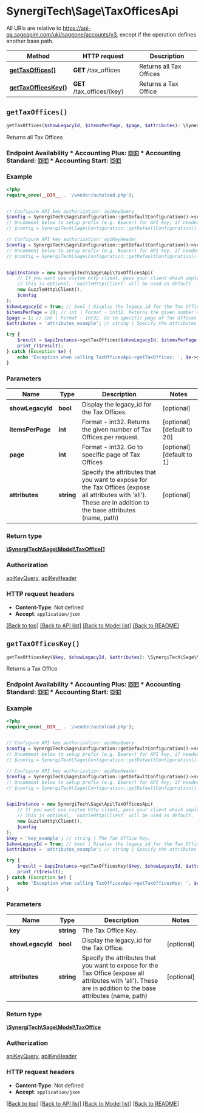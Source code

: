 # SynergiTech\Sage\TaxOfficesApi

All URIs are relative to https://api-qa.sageapim.com/uki/sageone/accounts/v3, except if the operation defines another base path.

| Method | HTTP request | Description |
| ------------- | ------------- | ------------- |
| [**getTaxOffices()**](TaxOfficesApi.md#getTaxOffices) | **GET** /tax_offices | Returns all Tax Offices |
| [**getTaxOfficesKey()**](TaxOfficesApi.md#getTaxOfficesKey) | **GET** /tax_offices/{key} | Returns a Tax Office |


## `getTaxOffices()`

```php
getTaxOffices($showLegacyId, $itemsPerPage, $page, $attributes): \SynergiTech\Sage\Model\TaxOffice[]
```

Returns all Tax Offices

### Endpoint Availability  * Accounting Plus: 🇩🇪 * Accounting Standard: 🇩🇪 * Accounting Start: 🇩🇪

### Example

```php
<?php
require_once(__DIR__ . '/vendor/autoload.php');


// Configure API key authorization: apiKeyQuery
$config = SynergiTech\Sage\Configuration::getDefaultConfiguration()->setApiKey('subscription-key', 'YOUR_API_KEY');
// Uncomment below to setup prefix (e.g. Bearer) for API key, if needed
// $config = SynergiTech\Sage\Configuration::getDefaultConfiguration()->setApiKeyPrefix('subscription-key', 'Bearer');

// Configure API key authorization: apiKeyHeader
$config = SynergiTech\Sage\Configuration::getDefaultConfiguration()->setApiKey('Ocp-Apim-Subscription-Key', 'YOUR_API_KEY');
// Uncomment below to setup prefix (e.g. Bearer) for API key, if needed
// $config = SynergiTech\Sage\Configuration::getDefaultConfiguration()->setApiKeyPrefix('Ocp-Apim-Subscription-Key', 'Bearer');


$apiInstance = new SynergiTech\Sage\Api\TaxOfficesApi(
    // If you want use custom http client, pass your client which implements `GuzzleHttp\ClientInterface`.
    // This is optional, `GuzzleHttp\Client` will be used as default.
    new GuzzleHttp\Client(),
    $config
);
$showLegacyId = True; // bool | Display the legacy_id for the Tax Offices.
$itemsPerPage = 20; // int | Format - int32. Returns the given number of Tax Offices per request.
$page = 1; // int | Format - int32. Go to specific page of Tax Offices
$attributes = 'attributes_example'; // string | Specify the attributes that you want to expose for the Tax Offices (expose all attributes with 'all'). These are in addition to the base attributes (name, path)

try {
    $result = $apiInstance->getTaxOffices($showLegacyId, $itemsPerPage, $page, $attributes);
    print_r($result);
} catch (Exception $e) {
    echo 'Exception when calling TaxOfficesApi->getTaxOffices: ', $e->getMessage(), PHP_EOL;
}
```

### Parameters

| Name | Type | Description  | Notes |
| ------------- | ------------- | ------------- | ------------- |
| **showLegacyId** | **bool**| Display the legacy_id for the Tax Offices. | [optional] |
| **itemsPerPage** | **int**| Format - int32. Returns the given number of Tax Offices per request. | [optional] [default to 20] |
| **page** | **int**| Format - int32. Go to specific page of Tax Offices | [optional] [default to 1] |
| **attributes** | **string**| Specify the attributes that you want to expose for the Tax Offices (expose all attributes with &#39;all&#39;). These are in addition to the base attributes (name, path) | [optional] |

### Return type

[**\SynergiTech\Sage\Model\TaxOffice[]**](../Model/TaxOffice.md)

### Authorization

[apiKeyQuery](../../README.md#apiKeyQuery), [apiKeyHeader](../../README.md#apiKeyHeader)

### HTTP request headers

- **Content-Type**: Not defined
- **Accept**: `application/json`

[[Back to top]](#) [[Back to API list]](../../README.md#endpoints)
[[Back to Model list]](../../README.md#models)
[[Back to README]](../../README.md)

## `getTaxOfficesKey()`

```php
getTaxOfficesKey($key, $showLegacyId, $attributes): \SynergiTech\Sage\Model\TaxOffice
```

Returns a Tax Office

### Endpoint Availability  * Accounting Plus: 🇩🇪 * Accounting Standard: 🇩🇪 * Accounting Start: 🇩🇪

### Example

```php
<?php
require_once(__DIR__ . '/vendor/autoload.php');


// Configure API key authorization: apiKeyQuery
$config = SynergiTech\Sage\Configuration::getDefaultConfiguration()->setApiKey('subscription-key', 'YOUR_API_KEY');
// Uncomment below to setup prefix (e.g. Bearer) for API key, if needed
// $config = SynergiTech\Sage\Configuration::getDefaultConfiguration()->setApiKeyPrefix('subscription-key', 'Bearer');

// Configure API key authorization: apiKeyHeader
$config = SynergiTech\Sage\Configuration::getDefaultConfiguration()->setApiKey('Ocp-Apim-Subscription-Key', 'YOUR_API_KEY');
// Uncomment below to setup prefix (e.g. Bearer) for API key, if needed
// $config = SynergiTech\Sage\Configuration::getDefaultConfiguration()->setApiKeyPrefix('Ocp-Apim-Subscription-Key', 'Bearer');


$apiInstance = new SynergiTech\Sage\Api\TaxOfficesApi(
    // If you want use custom http client, pass your client which implements `GuzzleHttp\ClientInterface`.
    // This is optional, `GuzzleHttp\Client` will be used as default.
    new GuzzleHttp\Client(),
    $config
);
$key = 'key_example'; // string | The Tax Office Key.
$showLegacyId = True; // bool | Display the legacy_id for the Tax Office.
$attributes = 'attributes_example'; // string | Specify the attributes that you want to expose for the Tax Office (expose all attributes with 'all'). These are in addition to the base attributes (name, path)

try {
    $result = $apiInstance->getTaxOfficesKey($key, $showLegacyId, $attributes);
    print_r($result);
} catch (Exception $e) {
    echo 'Exception when calling TaxOfficesApi->getTaxOfficesKey: ', $e->getMessage(), PHP_EOL;
}
```

### Parameters

| Name | Type | Description  | Notes |
| ------------- | ------------- | ------------- | ------------- |
| **key** | **string**| The Tax Office Key. | |
| **showLegacyId** | **bool**| Display the legacy_id for the Tax Office. | [optional] |
| **attributes** | **string**| Specify the attributes that you want to expose for the Tax Office (expose all attributes with &#39;all&#39;). These are in addition to the base attributes (name, path) | [optional] |

### Return type

[**\SynergiTech\Sage\Model\TaxOffice**](../Model/TaxOffice.md)

### Authorization

[apiKeyQuery](../../README.md#apiKeyQuery), [apiKeyHeader](../../README.md#apiKeyHeader)

### HTTP request headers

- **Content-Type**: Not defined
- **Accept**: `application/json`

[[Back to top]](#) [[Back to API list]](../../README.md#endpoints)
[[Back to Model list]](../../README.md#models)
[[Back to README]](../../README.md)
